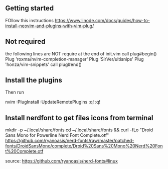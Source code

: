 
## Getting started
FOllow this instructions
https://www.linode.com/docs/guides/how-to-install-neovim-and-plugins-with-vim-plug/


## Not required
the following lines are NOT require at the end of init.vim
call plug#begin()
Plug 'roxma/nvim-completion-manager'
Plug 'SirVer/ultisnips'
Plug 'honza/vim-snippets'
call plug#end()


## Install the plugins
Then run

nvim
:PlugInstall
:UpdateRemotePlugins
:q!
:q!

## Install nerdfont to get files icons from terminal
mkdir -p ~/.local/share/fonts
cd ~/.local/share/fonts && curl -fLo "Droid Sans Mono for Powerline Nerd Font Complete.otf" https://github.com/ryanoasis/nerd-fonts/raw/master/patched-fonts/DroidSansMono/complete/Droid%20Sans%20Mono%20Nerd%20Font%20Complete.otf

source: https://github.com/ryanoasis/nerd-fonts#linux
